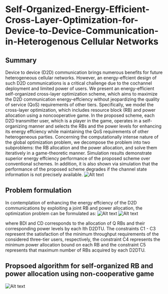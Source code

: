 # Self-Organized-Energy-Efficient-Cross-Layer-Optimization-for-Device-to-Device-Communication-in-Heterogenous Cellular Networks
## Summary
Device to device (D2D) communication brings numerous benefits for future heterogeneous cellular networks. However, an energy-effcient design of such D2D communications is a critical challenge due to the cochannel deployment and limited power of users. We present an energy-efficient self-organized cross-layer optimization scheme, which aims to maximize the D2D communication energy-effciency without jeopardizing the quality of service (QoS) requirements of other tiers. Specifically, we model the cross-layer optimization, which includes resource block (RB) and power allocation using a noncooperative game. In the proposed scheme, each D2D transmitter user, which is a player in the game, operates in a self-organizing manner and selects the RBs and the power levels for enhancing its energy effciency while maintaining the QoS requirements of other heterogeneous parties. Concerning the computationally intense nature of the global optimization problem, we decompose the problem into two subproblems: the RB allocation and the power allocation, and solve them iteratively in a game-theoretic manner. Simulation results demonstrate superior energy effciency performance of the proposed scheme over conventional schemes. In addition, it is also shown via simulation that the performance of the proposed scheme degrades if the channel state information is not precisely available.
![Alt text](https://user-images.githubusercontent.com/24733570/31720329-91345694-b416-11e7-9fc6-52be5935f525.jpg)
## Problem formulation
In contemplation of enhancing the energy effciency of the D2D communications by exploiting a joint RB and power allocation, the optimization problem can be formulated as:
![Alt text](https://user-images.githubusercontent.com/24733570/31723268-aa2f2392-b41e-11e7-974e-59608e1f47a5.png)
![Alt text](https://user-images.githubusercontent.com/24733570/31723513-5404aafe-b41f-11e7-9e32-44ffbc3a91e5.png)

where BDl and CD corresponds to the allocation of Q RBs and their corresponding power levels by each lth D2DTU. The constraints C1 - C3 represent the satisfaction of the minimum throughput requirements of the considered three-tier users, respectively, the constraint C4 represents the minimum power allocation bound on each RB and the constraint C5 represents that maximum number of RBs acquired by each D2DTU.
## Propsoed algorithm for self-organized RB and power allocation using non-cooperative game
![Alt text](https://user-images.githubusercontent.com/24733570/31723752-011c9b0c-b420-11e7-95ee-951410e0468e.png)
